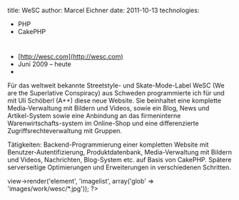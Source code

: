 title: WeSC
author: Marcel Eichner
date: 2011-10-13
technologies: 
  - PHP
  - CakePHP

# <?= $pageTitle ?>

* [http://wesc.com](http://wesc.com)
* Juni 2009 – heute
* <?= implode(', ', $technologies); ?>  

Für das weltweit bekannte Streetstyle- und Skate-Mode-Label WeSC (We are the
Superlative Conspiracy) aus Schweden programmierte ich für und mit Uli
Schöberl (A++) diese neue Website. Sie beinhaltet eine komplette
Media-Verwaltung mit Bildern und Videos, sowie ein Blog, News und
Artikel-System sowie eine Anbindung an das firmeninterne
Warenwirtschafts-system im Online-Shop und eine differenzierte
Zugriffsrechteverwaltung mit Gruppen.

Tätigkeiten: Backend-Programmierung einer kompletten Website mit
Benutzer-Autentifizierung, Produktdatenbank, Media-Verwaltung mit Bildern und
Videos, Nachrichten, Blog-System etc. auf Basis von CakePHP. Spätere
serverseitige Optimierungen und Erweiterungen in verschiedenen Schritten.

<?= $this->view->render('element', 'imagelist', array('glob' => 'images/work/wesc/*.jpg')); ?>